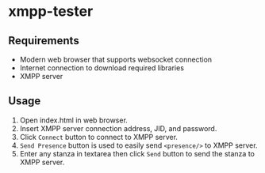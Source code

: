 # xmpp-tester
## Requirements
- Modern web browser that supports websocket connection
- Internet connection to download required libraries
- XMPP server

## Usage
1. Open index.html in web browser.
2. Insert XMPP server connection address, JID, and password.
3. Click <code>Connect</code> button to connect to XMPP server.
4. <code>Send Presence</code> button is used to easily send <code>&lt;presence/&gt;</code> to XMPP server.
5. Enter any stanza in textarea then click <code>Send</code> button to send the stanza to XMPP server.